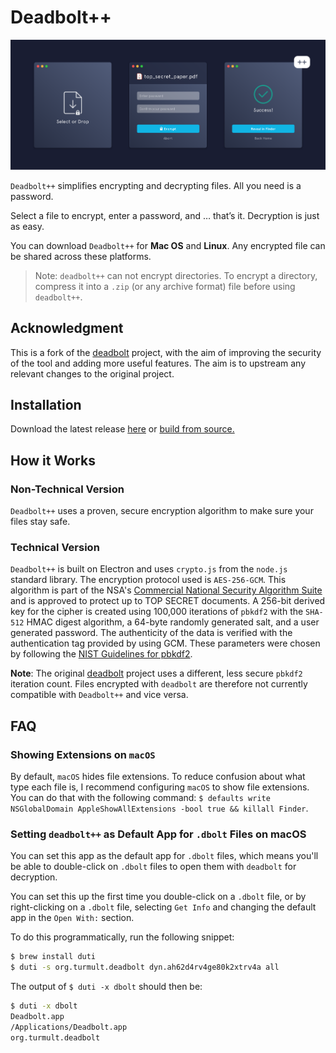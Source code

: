 # Deadbolt++

<img src="img/deadbolt-header.png" />

`Deadbolt++` simplifies encrypting and decrypting files. All you need is a password.

Select a file to encrypt, enter a password, and … that’s it. Decryption is just as easy.

You can download `Deadbolt++` for **Mac OS** and **Linux**. Any encrypted file can be shared across these platforms.

> Note: `deadbolt++` can not encrypt directories. To encrypt a directory, compress it into a `.zip` (or any archive format) file before using `deadbolt++`.

## Acknowledgment

This is a fork of the [deadbolt](https://github.com/alichtman/deadbolt) project, with the aim of improving the security of the tool and adding more useful features. The aim is to upstream any relevant changes to the original project.

## Installation

Download the latest release [here](https://github.com/maxturmult/deadboltplusplus/releases) or [build from source.](https://github.com/maxturmult/deadboltplusplus/blob/main/docs/development-guide.md)

## How it Works

### Non-Technical Version

`Deadbolt++` uses a proven, secure encryption algorithm to make sure your files stay safe.

### Technical Version

`Deadbolt++` is built on Electron and uses `crypto.js` from the `node.js` standard library. The encryption protocol used is `AES-256-GCM`. This algorithm is part of the NSA's [Commercial National Security Algorithm Suite](https://apps.nsa.gov/iaarchive/programs/iad-initiatives/cnsa-suite.cfm) and is approved to protect up to TOP SECRET documents. A 256-bit derived key for the cipher is created using 100,000 iterations of `pbkdf2` with the `SHA-512` HMAC digest algorithm, a 64-byte randomly generated salt, and a user generated password. The authenticity of the data is verified with the authentication tag provided by using GCM. These parameters were chosen by following the [NIST Guidelines for pbkdf2](https://nvlpubs.nist.gov/nistpubs/Legacy/SP/nistspecialpublication800-132.pdf).

**Note**: The original [deadbolt](https://github.com/alichtman/deadbolt) project uses a different, less secure `pbkdf2` iteration count. Files encrypted with `deadbolt` are therefore not currently compatible with `Deadbolt++` and vice versa.

## FAQ

### Showing Extensions on `macOS`

By default, `macOS` hides file extensions. To reduce confusion about what type each file is, I recommend configuring `macOS` to show file extensions. You can do that with the following command: `$ defaults write NSGlobalDomain AppleShowAllExtensions -bool true && killall Finder`.

### Setting `deadbolt++` as Default App for `.dbolt` Files on macOS

You can set this app as the default app for `.dbolt` files, which means you'll be able to double-click on `.dbolt` files to open them with `deadbolt` for decryption.

You can set this up the first time you double-click on a `.dbolt` file, or by right-clicking on a `.dbolt` file, selecting `Get Info` and changing the default app in the `Open With:` section.

To do this programmatically, run the following snippet:

```bash
$ brew install duti
$ duti -s org.turmult.deadbolt dyn.ah62d4rv4ge80k2xtrv4a all
```

The output of `$ duti -x dbolt` should then be:

```bash
$ duti -x dbolt
Deadbolt.app
/Applications/Deadbolt.app
org.turmult.deadbolt
```
